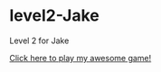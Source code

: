 # level2-Jake
Level 2 for Jake

<a href="https://github.com/cheetah676/level2-Jake/blob/master/Lorax%20Clicker.jar">Click here to play my awesome game!</a>
